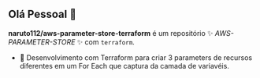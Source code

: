 ## Olá Pessoal 👋

**naruto112/aws-parameter-store-terraform** é um repositório ✨ _AWS-PARAMETER-STORE_ ✨ com  `terraform`.

- 🔭 Desenvolvimento com Terraform para criar 3 parameters de recursos diferentes em um For Each que captura da camada de variavéis.
